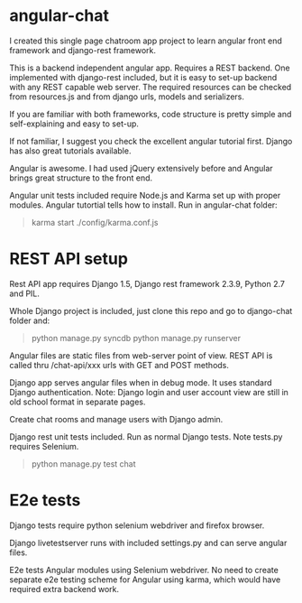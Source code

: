 angular-chat
============

I created this single page chatroom app project to learn angular front end framework and django-rest framework.

This is a backend independent angular app. Requires a REST backend. One implemented with django-rest included, but it is easy to set-up backend with any REST capable web server. The required resources can be checked from resources.js and from django urls, models and serializers.

If you are familiar with both frameworks, code structure is pretty simple and self-explaining and easy to set-up.

If not familiar, I suggest you check the excellent angular tutorial first. Django has also great tutorials available.

Angular is awesome. I had used jQuery extensively before and Angular brings great structure to the front end.

Angular unit tests included require Node.js and Karma set up with proper modules. Angular tutortial tells how to install. Run in angular-chat folder: 
> karma start ./config/karma.conf.js


REST API setup
==============

Rest API app requires Django 1.5, Django rest framework 2.3.9, Python 2.7 and PIL.

Whole Django project is included, just clone this repo and go to django-chat folder and:
> python manage.py syncdb 
> python manage.py runserver

Angular files are static files from web-server point of view. REST API is called thru /chat-api/xxx urls with GET and POST methods.

Django app serves angular files when in debug mode. It uses standard Django authentication. Note: Django login and user account view are still in old school format in separate pages.

Create chat rooms and manage users with Django admin. 

Django rest unit tests included. Run as normal Django tests. Note tests.py requires Selenium.
> python manage.py test chat

E2e tests
==========

Django tests require python selenium webdriver and firefox browser.

Django livetestserver runs with included settings.py and can serve angular files.

E2e tests Angular modules using Selenium webdriver. No need to create separate e2e testing scheme for Angular using karma, which would have required extra backend work.
